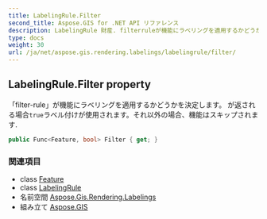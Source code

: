 ```yaml
---
title: LabelingRule.Filter
second_title: Aspose.GIS for .NET API リファレンス
description: LabelingRule 財産. filterruleが機能にラベリングを適用するかどうかを決定します が返される場合trueラベル付けが使用されますそれ以外の場合機能はスキップされます.
type: docs
weight: 30
url: /ja/net/aspose.gis.rendering.labelings/labelingrule/filter/
---
```

## LabelingRule.Filter property

「filter-rule」が機能にラベリングを適用するかどうかを決定します。 が返される場合`true`ラベル付けが使用されます。それ以外の場合、機能はスキップされます.

```csharp
public Func<Feature, bool> Filter { get; }
```

### 関連項目

* class [Feature](../../../aspose.gis/feature/)
* class [LabelingRule](../)
* 名前空間 [Aspose.Gis.Rendering.Labelings](../../labelingrule/)
* 組み立て [Aspose.GIS](../../../)


